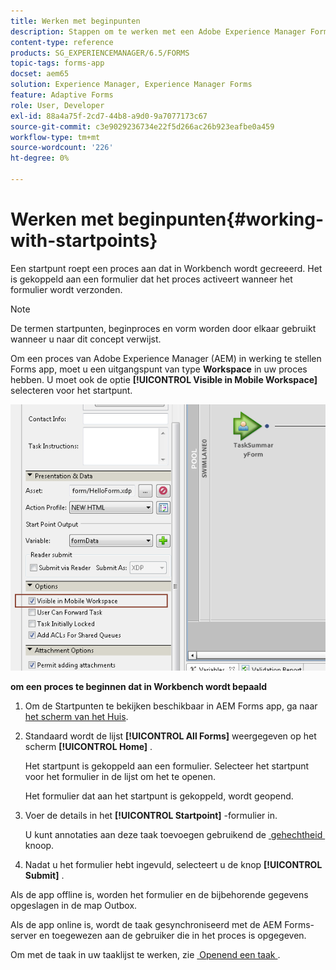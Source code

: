 ```yaml
---
title: Werken met beginpunten
description: Stappen om te werken met een Adobe Experience Manager Forms-proces vanaf uw mobiele apparaat dat is gedefinieerd in Workbench.
content-type: reference
products: SG_EXPERIENCEMANAGER/6.5/FORMS
topic-tags: forms-app
docset: aem65
solution: Experience Manager, Experience Manager Forms
feature: Adaptive Forms
role: User, Developer
exl-id: 88a4a75f-2cd7-44b8-a9d0-9a7077173c67
source-git-commit: c3e9029236734e22f5d266ac26b923eafbe0a459
workflow-type: tm+mt
source-wordcount: '226'
ht-degree: 0%

---
```


# Werken met beginpunten{#working-with-startpoints}

Een startpunt roept een proces aan dat in Workbench wordt gecreeerd. Het is gekoppeld aan een formulier dat het proces activeert wanneer het formulier wordt verzonden.

>[!NOTE]
>
>De termen startpunten, beginproces en vorm worden door elkaar gebruikt wanneer u naar dit concept verwijst.

Om een proces van Adobe Experience Manager (AEM) in werking te stellen Forms app, moet u een uitgangspunt van type **Workspace** in uw proces hebben. U moet ook de optie **[!UICONTROL Visible in Mobile Workspace]** selecteren voor het startpunt.

![&#x200B; mws_startpoint_select_option &#x200B;](assets/mws_startpoint_select_option.png)

**om een proces te beginnen dat in Workbench wordt bepaald**

1. Om de Startpunten te bekijken beschikbaar in AEM Forms app, ga naar [&#x200B; het scherm van het Huis &#x200B;](../../forms/using/home-screen.md).
1. Standaard wordt de lijst **[!UICONTROL All Forms]** weergegeven op het scherm **[!UICONTROL Home]** .

   Het startpunt is gekoppeld aan een formulier. Selecteer het startpunt voor het formulier in de lijst om het te openen.

   Het formulier dat aan het startpunt is gekoppeld, wordt geopend.

1. Voer de details in het **[!UICONTROL Startpoint]** -formulier in.

   U kunt annotaties aan deze taak toevoegen gebruikend de [&#x200B; gehechtheid &#x200B;](../../forms/using/add-attachments.md) knoop.

1. Nadat u het formulier hebt ingevuld, selecteert u de knop **[!UICONTROL Submit]** .

Als de app offline is, worden het formulier en de bijbehorende gegevens opgeslagen in de map Outbox.

Als de app online is, wordt de taak gesynchroniseerd met de AEM Forms-server en toegewezen aan de gebruiker die in het proces is opgegeven.

Om met de taak in uw taaklijst te werken, zie [&#x200B; Openend een taak &#x200B;](/help/forms/using/open-task.md).
